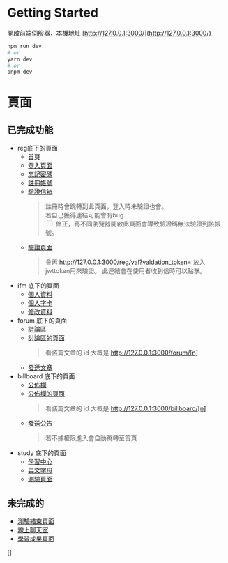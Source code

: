 # Getting Started

開啟前端伺服器，本機地址 [http://127.0.0.1:3000/](http://127.0.0.1:3000/)

```bash
npm run dev
# or
yarn dev
# or
pnpm dev
```

# 頁面
## 已完成功能
* reg底下的頁面
    * [首頁](http://127.0.0.1:3000/uchi)
    * [登入頁面](http://127.0.0.1:3000/reg/login)
    * [忘記密碼](http://127.0.0.1:3000/reg/forgetpassword)
    * [註冊帳號](http://127.0.0.1:3000/reg/register)
    * [驗證信箱](http://127.0.0.1:3000/reg/valemail)
        > 註冊時會跳轉到此頁面，登入時未驗證也會。
        > <br/>若自己獲得連結可能會有bug
        > <br/><input type="checkbox" disabled> 修正，再不同瀏覽器開啟此頁面會導致驗證碼無法驗證到該帳號。
    * [驗證頁面](http://127.0.0.1:3000/reg/val?valdation_token=eyJhbGciOiJIUzI1NiIsInR5cCI6IkpXVCJ9.eyJlbWFpbCI6Im5lZG9nNTM2OTVAZ2VrbWUuY29tIiwidmFsMSI6MTM4OTI1LCJ2YWwyIjpmYWxzZSwiZXhwIjoxNjk3MDAyMjUyLCJpYXQiOjE2OTYzOTc0NTJ9.L5C7-FnJUhVUbvngScGQDEAzYPN9FWVrf9jWkQnV3dE)
        > 會再 http://127.0.0.1:3000/reg/val?valdation_token= 放入jwttoken用來驗證。 此連結會在使用者收到信時可以點擊。
* ifm 底下的頁面
    * [個人資料](http://127.0.0.1:3000/ifm)
    * [個人字卡](http://127.0.0.1:3000/ifm/card)
    * [修改資料](http://127.0.0.1:3000/ifm/remeishi)
* forum 底下的頁面
    * [討論區](http://127.0.0.1:3000/forum)
    * [討論區的頁面](http://127.0.0.1:3000/forum/1)
        > 看該篇文章的 id 大概是 http://127.0.0.1:3000/forum/[n]
    * [發送文章](http://127.0.0.1:3000/forum/send)
* billboard 底下的頁面
    * [公佈欄](http://127.0.0.1:3000/billboard)
    * [公佈欄的頁面](http://127.0.0.1:3000/billboard/1)
        > 看該篇文章的 id 大概是 http://127.0.0.1:3000/billboard/[n]
    * [發送公告](http://127.0.0.1:3000/billboard/send)
        > 若不據權限進入會自動跳轉至首頁
* study 底下的頁面
    * [學習中心](http://127.0.0.1:3000/study)
    * [英文字母](http://127.0.0.1:3000/study/english)
    * [測驗頁面](http://127.0.0.1:3000/study/testtype/1/q0)

## 未完成的
* [測驗結束頁面](http://127.0.0.1:3000/study/test/result)
* [線上聊天室](http://127.0.0.1:3000/study/test/onlinechat)
* [學習成果頁面](http://127.0.0.1:3000/study/test/result)


[]


